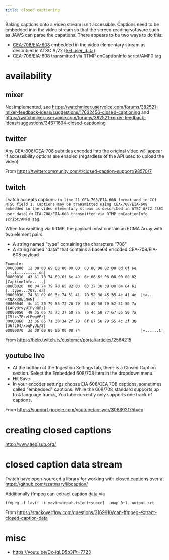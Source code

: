 ```yaml
---
title: closed captioning
---
```


Baking captions onto a video stream isn't accessible. Captions need to be embedded into the video stream so that the screen reading software such as JAWS can parse the capations. There appears to be two ways to do this:

* [CEA-708/EIA-608](https://en.m.wikipedia.org/wiki/CEA-708) embedded in the video elementary stream as described in ATSC A/72 ([SEI user_data](https://software.intel.com/en-us/blogs/2014/08/18/how-to-add-closed-caption-messages-in-avc-and-mpeg2-streams))
* [CEA-708/EIA-608](https://en.m.wikipedia.org/wiki/CEA-708) transmitted via RTMP onCaptionInfo script/AMF0 tag

# availability

## mixer

Not implemented, see https://watchmixer.uservoice.com/forums/382521-mixer-feedback-ideas/suggestions/17632456-closed-captioning and https://watchmixer.uservoice.com/forums/382521-mixer-feedback-ideas/suggestions/34671694-closed-captioning

## twitter

Any CEA-608/CEA-708 subtitles encoded into the original video will appear if accessibility options are enabled (regardless of the API used to upload the video).

From https://twittercommunity.com/t/closed-caption-support/98570/7

## twitch

Twitch accepts captions `in line 21 CEA-708/EIA-608 format and in CC1 NTSC field 1. Captions may be transmitted using CEA-708/EIA-608 embedded in the video elementary stream as described in ATSC A/72 (SEI user_data)` or `CEA-708/EIA-608 transmitted via RTMP onCaptionInfo script/AMF0 tag`. 

When transmitting via RTMP, the payload must contain an ECMA Array with two element pairs:
- A string named "type" containing the characters "708"
- A string named "data" that contains a base64 encoded CEA-708/EIA-608 payload

```
Example:
00000000  12 00 00 69 00 00 00 00  00 00 00 02 00 0d 6f 6e  |...i..........on|
00000010  43 61 70 74 69 6f 6e 49  6e 66 6f 08 00 00 00 02  |CaptionInfo.....|
00000020  00 04 74 79 70 65 02 00  03 37 30 38 00 04 64 61  |..type...708..da|
00000030  74 61 02 00 3c 74 51 41  78 52 30 45 35 4e 41 4e  |ta..<tQAxR0E5NAN|
00000040  4c 41 50 79 55 72 76 79  55 49 50 79 52 51 50 7a  |LAPyUrvyUIPyRQPz|
00000050  49 35 66 7a 73 37 50 7a  76 4c 50 77 67 56 50 7a  |I5fzs7PzvLPwgVPz|
00000060  33 36 66 7a 30 34 2f 78  6f 67 50 79 55 4c 2f 38  |36fz04/xogPyUL/8|
00000070  3d 00 00 09 00 00 00 74                           |=......t|
```

From https://help.twitch.tv/customer/portal/articles/2564215

## youtube live

- At the bottom of the Ingestion Settings tab, there is a Closed Caption section. Select the Embedded 608/708 item in the dropdown menu.
- Hit Save.
- In your encoder settings choose EIA 608/CEA 708 captions, sometimes called "embedded" captions. While the 608/708 standard supports up to 4 language tracks, YouTube currently only supports one track of captions.

From https://support.google.com/youtube/answer/3068031?hl=en

# creating closed captions

http://www.aegisub.org/

# closed caption data stream

Twitch have open-sourced a library for working with closed captions over at https://github.com/szatmary/libcaption/

Additionally ffmpeg can extract caption data via

`ffmpeg -f lavfi -i movie=input.ts[out+subcc]  -map 0:1  output.srt`

From https://stackoverflow.com/questions/3169910/can-ffmpeg-extract-closed-caption-data 

# misc
* https://youtu.be/Dx-iqLD5b3I?t=7723

